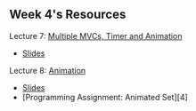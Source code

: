 ## Week 4's Resources

Lecture 7: [Multiple MVCs, Timer and Animation](https://youtu.be/5B5IRK9wYjI)
- [Slides][1]

Lecture 8: [Animation](https://youtu.be/84ZhYhAwYqo)
- [Slides][3]
- [Programming Assignment: Animated Set][4]

[1]: 
[2]: 
[3]: 
[4]: 

